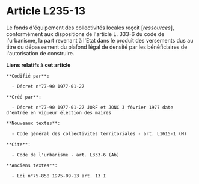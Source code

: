 # Article L235-13

Le fonds d'équipement des collectivités locales reçoit [*ressources*], conformément aux dispositions de l'article L. 333-6 du
code de l'urbanisme, la part revenant à l'Etat dans le produit des versements dus au titre du dépassement du plafond légal de
densité par les bénéficiaires de l'autorisation de construire.

**Liens relatifs à cet article**

	**Codifié par**:

	  - Décret n°77-90 1977-01-27

	**Créé par**:

	  - Décret n°77-90 1977-01-27 JORF et JONC 3 février 1977 date d'entrée en vigueur élection des maires

	**Nouveaux textes**:

	  - Code général des collectivités territoriales - art. L1615-1 (M)

	**Cite**:

	  - Code de l'urbanisme - art. L333-6 (Ab)

	**Anciens textes**:

	  - Loi n°75-858 1975-09-13 art. 13 I
